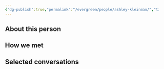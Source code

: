 ```yaml
---
{"dg-publish":true,"permalink":"/evergreen/people/ashley-kleinman/","title":"graduate student","tags":["people","potential_fellow","ERL_2025_meeting"]}
---
```


## About this person


## How we met


## Selected conversations
